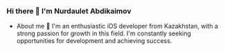 ### Hi there 👋 I'm Nurdaulet Abdikaimov

- About me 🍃
I'm an enthusiastic iOS developer from Kazakhstan, with a strong passion for growth in this field. I'm constantly seeking opportunities for development and achieving success.


